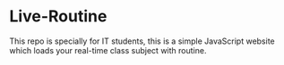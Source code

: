 # Live-Routine
This repo is specially for IT students, this is a simple JavaScript website which loads your real-time class subject with routine.
